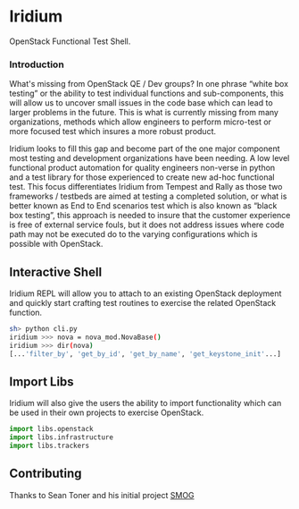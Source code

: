 # Iridium
OpenStack Functional Test Shell.

### Introduction

What's missing from OpenStack QE / Dev groups? In one phrase “white box testing” or the ability to test individual
functions and sub-components, this will allow us to uncover small issues in the code base which can lead to larger
problems in the future. This is what is currently missing from many organizations, methods which allow engineers to
perform micro-test or more focused test which insures a more robust product.

Iridium looks to fill this gap and become
part of the one major component most testing and development organizations have been needing. A low level functional
product automation for quality engineers non-verse in python and a test library for those experienced to create new
ad-hoc functional test. This focus differentiates Iridium from Tempest and Rally as those two frameworks / testbeds
are aimed at testing a completed solution, or what is better known as End to End scenarios test which is also known
as “black box testing”, this approach is needed to insure that the customer experience is free of external service
fouls, but it does not address issues where code path may not be executed do to the varying configurations which
is possible with OpenStack.


## Interactive Shell

Iridium REPL will allow you to attach to an existing OpenStack deployment and quickly start crafting test routines to
exercise the related OpenStack function.

```bash
sh> python cli.py
iridium >>> nova = nova_mod.NovaBase()
iridium >>> dir(nova)
[...'filter_by', 'get_by_id', 'get_by_name', 'get_keystone_init'...]
```

## Import Libs

Iridium will also give the users the ability to import functionality which can be used in their own projects to exercise
OpenStack.

```python
import libs.openstack
import libs.infrastructure
import libs.trackers
```

## Contributing

Thanks to Sean Toner and his initial project [SMOG](https://github.com/rarebreed/smog)